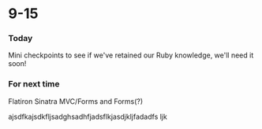 # 9-15

### Today

Mini checkpoints to see if we've retained our Ruby knowledge, we'll need it soon!

### For next time

Flatiron Sinatra MVC/Forms and Forms(?)


ajsdfkajsdkfljsadghsadhfjadsflkjasdjkljfadadfs ljk
